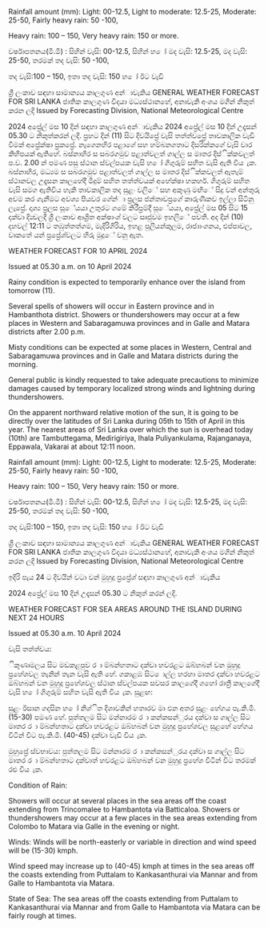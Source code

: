 Rainfall amount (mm): Light: 00-12.5, Light to moderate: 12.5-25, Moderate: 25-50, Fairly heavy rain: 50 -100,

Heavy rain: 100 – 150, Very heavy rain: 150 or more.

වර්ෂාපතනය(මි.මී) : සිහින් වැසි: 00-12.5, සිහින් හ ෝ මද වැසි: 12.5-25, මද වැසි: 25-50, තරමක් තද වැසි: 50 -100,

තද වැසි:100 – 150, ඉතා තද වැසි: 150 හ ෝ ඊට වැඩි

ශ්‍රී ලංකාව සඳහා සාමාන්‍යය කාලගුණ අන්‍ාවැකිය GENERAL WEATHER FORECAST FOR SRI LANKA ජාතික කාලගුණ විදයා මධ්‍යස්ථානහේ, අනාවැකි අංශය මගින් නිකුත් කරන ලදි Issued by Forecasting Division, National Meteorological Centre

2024 අප්‍රේල් මස 10 දින්‍ සඳහා කාලගුණ අන්‍ාවැකිය 2024 අප්‍රේල් මස 10 දින්‍ උදෑසන්‍ 05.30 ට නිකුත්කරන්‍ ලදි. ප්‍රහට දින්‍ (11) සිට දිවයිප්‍රේ වැසි තත්ත්වප්‍රේ තාවකාලික වැඩි වීමක් අප්‍රේක්ෂා ප්‍රකප්‍රේ. නැගෙනහිර පළාගේ සහ හම්බනගතාට දිසරික්කගේ වැසි වාර කිහිපයක් ඇතිහේ. බස්නාහිර ස සබරගමුව පළාත්වලත් ගාල්ල ස මාතර දිස්ික්කවලත් ප.ව. 2.00 න් පමණ පසු ස්ථාන ස්වල්පයක වැසි හ ෝ ගිගුරුම් සහිත වැසි ඇති විය ැක. බස්නාහිර, මධ්‍යම ස සබරගමුව පළාත්වලත් ගාල්ල ස මාතර දිස්ික්කවලත් ඇතැම් ස්ථානවල උදෑසන කාලහේදී මීදුම් සහිත තත්ත්වයක් අහේක්ෂා හකහර්. ගිගුරුම් සහිත වැසි සමග ඇතිවිය හැකි තාවකාලික තද සුළං වලිේ සහ අකුණු මඟිේ සිදු වන්‍ අන්‍තුරු අවම කර ගැනීමට අවශ්‍ය පියවර ගේන්‍ා ප්‍රලස ජන්‍තාවප්‍රගේ කාරුණිකව ඉල්ලා සිටිනු ලැප්‍රේ. දෘශ්‍ය ප්‍රලස සූේයයා උතුරට ගමේ කිරීප්‍රම්දී සූේයයා, අප්‍රේල් මස 05 සිට 15 දක්වා දින්‍වලදී ශ්‍රී ලංකාව ආශ්‍රිත අක්ෂාංශ්‍ වලට සෘජුවම ඉහලිේ පවතී. අද දින්‍ (10) දහවල් 12:11 ට තඹුත්තත්ගම, මැදිරිගිරිය, ඉහළ පුලියන්කුලම, රාජාාංගනය, එප්පාවල, වාකතේ යන්‍ ප්‍රප්‍රේශ්‍වලට හිරු මුදුේ වනු ඇත.

WEATHER FORECAST FOR 10 APRIL 2024

Issued at 05.30 a.m. on 10 April 2024

Rainy condition is expected to temporarily enhance over the island from tomorrow (11).

Several spells of showers will occur in Eastern province and in Hambanthota district. Showers or thundershowers may occur at a few places in Western and Sabaragamuwa provinces and in Galle and Matara districts after 2.00 p.m.

Misty conditions can be expected at some places in Western, Central and Sabaragamuwa provinces and in Galle and Matara districts during the morning.

General public is kindly requested to take adequate precautions to minimize damages caused by temporary localized strong winds and lightning during thundershowers.

On the apparent northward relative motion of the sun, it is going to be directly over the latitudes of Sri Lanka during 05th to 15th of April in this year. The nearest areas of Sri Lanka over which the sun is overhead today (10th) are Tambuttegama, Medirigiriya, Ihala Puliyankulama, Rajanganaya, Eppawala, Vakarai at about 12:11 noon.

Rainfall amount (mm): Light: 00-12.5, Light to moderate: 12.5-25, Moderate: 25-50, Fairly heavy rain: 50 -100,

Heavy rain: 100 – 150, Very heavy rain: 150 or more.

වර්ෂාපතනය(මි.මී) : සිහින් වැසි: 00-12.5, සිහින් හ ෝ මද වැසි: 12.5-25, මද වැසි: 25-50, තරමක් තද වැසි: 50 -100,

තද වැසි:100 – 150, ඉතා තද වැසි: 150 හ ෝ ඊට වැඩි

ශ්‍රී ලංකාව සඳහා සාමාන්‍යය කාලගුණ අන්‍ාවැකිය GENERAL WEATHER FORECAST FOR SRI LANKA ජාතික කාලගුණ විදයා මධ්‍යස්ථානහේ, අනාවැකි අංශය මගින් නිකුත් කරන ලදි Issued by Forecasting Division, National Meteorological Centre

ඉදිරි පැය 24 ට දිවයින්‍ වටා වන්‍ මුහුදු ප්‍රප්‍රේශ්‍ සඳහා කාලගුණ අන්‍ාවැකිය

2024 අප්‍රේල් මස 10 දින්‍ උදෑසන්‍ 05.30 ට නිකුත් කරන්‍ ලදි.

WEATHER FORECAST FOR SEA AREAS AROUND THE ISLAND DURING NEXT 24 HOURS

Issued at 05.30 a.m. 10 April 2024

වැසි තත්ත්වය:

ිකුණාමලය සිට මඩකළපුව ර ා ම්බන්හතාට දක්වා හවරළට ඔබ්හබන් වන මුහුදු ප්‍රහේශවල තැනින් තැන වැසි ඇති හේ. ගකාළඹ සිට ොල්ල හරහා මාතර දක්වා හවරළට ඔබ්හබන් වන මුහුදු ප්‍රහේශවල ස්ථාන ස්වල්පයක සවසර කාලගේදී ගහෝ රාත්‍රී කාලගේදී වැසි හ ෝ ගිගුරුම් සහිත වැසි ඇති විය ැක. සුළඟ:

සුළං ඊසාන ගදසින හ ෝ නිශ්ිත දිශාවකින් හතාරව මා එන අතර සුළං හේගය පැ.කි.මී. (15-30) පමණ හේ. පුත්තලම සිට මන්නාරම ර ා කන්කසන්ුරය දක්වා ස ගාල්ල සිට මාතර ර ා ම්බන්හතාට දක්වා හවරළට ඔබ්හබන් වන මුහුදු ප්‍රහේශවල සුළහේ හේගය විටින් විට පැ.කි.මී. (40-45) දක්වා වැඩි විය ැක.

මුහුප්‍රේ ස්වභාවය: පුත්තලම සිට මන්නාරම ර ා කන්කසන්ුරය දක්වා ස ගාල්ල සිට මාතර ර ා ම්බන්හතාට දක්වාත් හවරළට ඔබ්හබන් වන මුහුදු ප්‍රහේශ විටින් විට තරමක් රළු විය ැක.

Condition of Rain:

Showers will occur at several places in the sea areas off the coast extending from Trincomalee to Hambantota via Batticaloa. Showers or thundershowers may occur at a few places in the sea areas extending from Colombo to Matara via Galle in the evening or night.

Winds: Winds will be north-easterly or variable in direction and wind speed will be (15-30) kmph.

Wind speed may increase up to (40-45) kmph at times in the sea areas off the coasts extending from Puttalam to Kankasanthurai via Mannar and from Galle to Hambantota via Matara.

State of Sea: The sea areas off the coasts extending from Puttalam to Kankasanthurai via Mannar and from Galle to Hambantota via Matara can be fairly rough at times.